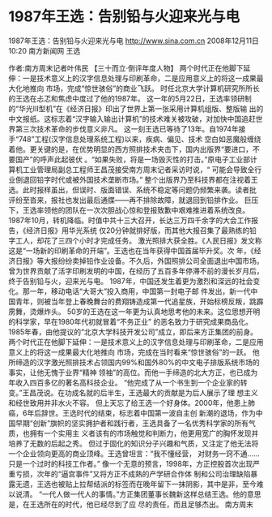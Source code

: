 # 1987年王选：告别铅与火迎来光与电

1987年王选：告别铅与火迎来光与电
http://www.sina.com.cn  2008年12月11日10:20   南方新闻网
王选

作者:南方周末记者叶伟民
【三十而立·倒评年度人物】
两个时代正在他脚下延伸：一是技术意义上的汉字信息处理与印刷革命，二是应用意义上的将这一成果最大化地推向 市场，完成“惊世骇俗”的商业飞跃。
时任北京大学计算机研究所所长的王选在忐忑和焦虑中度过了他的1987年。
这一年的5月22日，王选率领研制的“华光Ⅲ型机”在《经济日报》印出了世界上第一张采用计算机组版、整版输 出的中文报纸。这标志着“汉字输入输出计算机”的技术难关被攻破，对加快中国追赶世界第三次技术革命的步伐意义非凡。
这一刻王选已等待了13年。自1974年接手“748”工程(汉字信息处理系统工程)以来，疾病、偏见、技术 空白如恶魔般缠绕着他。更关键的是，在优势明显的西方照排技术夹击下，国内出版界“要进口，不要国产”的呼声此起彼伏 。“如果失败，将是一场毁灭性的打击。”原电子工业部计算机工业管理局副总工程师王昌茂接受南方周末记者采访时说，“ 可能会导致全行业倒退回铅字时代或被外国技术垄断市场。”
整个出版界乃至科技界都在注视着王选。此时报样虽出，但误时、版面错误、系统不稳定等问题仍频繁来袭。读者批 评纷至沓来，报社也发出最后通牒——再不排除故障，就退回到铅排作业。
巨压下，王选率领他的团队在一次次胆战心惊和登报致歉中艰难推进着系统改良。
1987年10月，转机降临。时值中共十三大召开，长达三万四千余字的大会工作报告，《经济日报》用华光系统 仅20分钟就排好版，而其他大报召集了最熟练的铅字工人，却花了三四个小时才完成任务。
激光照排大获全胜。《人民日报》发文称这是“一场新的印刷革命的开端”。王选也在当年获得中国首届毕升奖。次 年，《经济日报》等大报纷纷卖掉铅作业设备。不久后，外国照排公司全面退出中国市场。
曾为世界贡献了活字印刷发明的中国，在经历了五百多年停滞不前的漫长岁月后，终于告别铅与火，迎来光与电。
1987年，中国还发生着更为激烈和深远的社会变化。那一年，移动电话“大哥大”投入商用，中国第一封电子邮 件发出，新一代中国青年，则被当年登上春晚舞台的费翔铸造成第一代追星族，开始标榜反叛，跳霹雳舞，烫爆炸头。
50岁的王选在这一年更为认真地思考他的未来。这位思想开明的科学家，早在1980年代初就冒着“不务正业” 的恶名致力于研究成果商品化。1985年春，由他提议的“北京大学科技开发公司”成立，即后来方正集团的前身。
两个时代正在他脚下延伸：一是技术意义上的汉字信息处理与印刷革命，二是应用意义上的将这一成果最大化地推向 市场，完成在当时看来“惊世骇俗”的一跃。
他所缔造的汉字激光照排技术占领国内99%和国外80%的中文电子排版系统市场的事实，让他无愧于业界“精神 领袖”的高位。而他一手缔造的北大方正，也已成为年收入四百多亿的著名高科技企业。
“他完成了从一个书生到一个企业家的转变。”王昌茂说。在功成名就的后半生，王选最大的贡献是为后人展示了理 想主义和经世致用并非水火不容。
但上天忘了给王选一个好身体。2000年，他患上肺癌，6年后辞世。王选时代的结束，标志着中国第一波自主创 新潮的退场，作为中国早期“创新”旗帜的坚实拥护者和践行者，王选具备了一名优秀科学家的所有气质，也拥有一个实用主 义者该有的市场触觉和判断力，他更用宽广的胸怀发现并培养了无数的后起之秀。
但过于固化的知识分子兴趣和气质，又注定了他无法将一个企业领向更高的商业顶峰。王选曾坦言：“我不懂经营， 对财务一窍不通……只是一个过时的科技工作者。”
像一个无意的预言，1998年，方正控股首次出现严重亏损，次年的“逼宫事件”又将方正不成熟的产学研合作体 制和公司治理缺陷暴露无遗，王选也被贴上拉帮结派的标签而在晚年留下一抹阴影，其中是非，至今难以说清。
“一代人做一代人的事情。”方正集团董事长魏新这样总结王选。他的意思是，在王选所在的时代，他已经尽到了应 尽的责任，而且足够杰出。
南方周末

